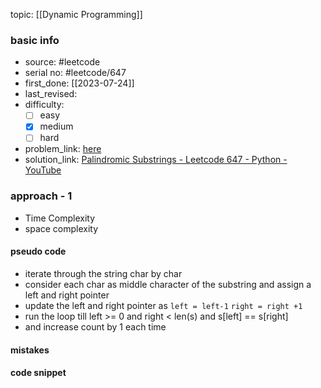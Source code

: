 topic: [[Dynamic Programming]]

### basic info
- source: #leetcode  
- serial no: #leetcode/647 
- first_done: [[2023-07-24]]
- last_revised:
- difficulty:
	- [ ] easy
	- [x] medium
	- [ ] hard
- problem_link: [here](https://leetcode.com/problems/palindromic-substrings/description/)
- solution_link: [Palindromic Substrings - Leetcode 647 - Python - YouTube](https://www.youtube.com/watch?v=4RACzI5-du8)

### approach - 1
- Time Complexity
- space complexity

#### pseudo code
- iterate through the string char by char
- consider each char as middle character of the substring and assign a left and right pointer 
- update the left and right pointer as 
<code>left = left-1</code>
<code>right = right +1</code>
- run the loop till left >= 0 and right < len(s) and s[left] == s[right]
- and increase count by 1 each time
#### mistakes

#### code snippet
```python

```